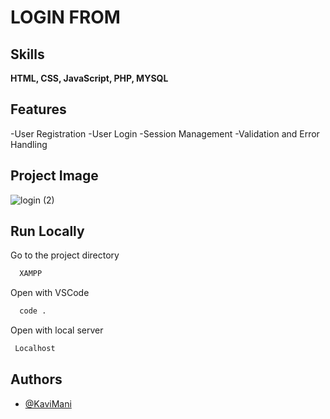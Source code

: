 
# LOGIN FROM

## Skills

**HTML, CSS, JavaScript, PHP, MYSQL** 

## Features
-User Registration
-User Login
-Session Management
-Validation and Error Handling

## Project Image

![login (2)](https://github.com/user-attachments/assets/b840bc1a-ecc5-4450-a6fe-dd6c5f7fc051)

## Run Locally

Go to the project directory

```bash
  XAMPP
```

Open with VSCode

```bash
  code .
```

Open with local server

```bash
 Localhost
```


## Authors

- [@KaviMani](https://www.github.com/KaviMani09)
